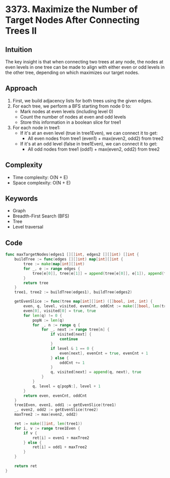 # 3373. Maximize the Number of Target Nodes After Connecting Trees II

## Intuition

The key insight is that when connecting two trees at any node, the nodes at even levels in one tree can be made to align with either even or odd levels in the other tree, depending on which maximizes our target nodes.

## Approach

1. First, we build adjacency lists for both trees using the given edges.
2. For each tree, we perform a BFS starting from node 0 to:
    - Mark nodes at even levels (including level 0)
    - Count the number of nodes at even and odd levels
    - Store this information in a boolean slice for tree1
3. For each node in tree1:
    - If it's at an even level (true in tree1Even), we can connect it to get:
        - All even nodes from tree1 (even1) + max(even2, odd2) from tree2
    - If it's at an odd level (false in tree1Even), we can connect it to get:
        - All odd nodes from tree1 (odd1) + max(even2, odd2) from tree2

## Complexity

- Time complexity: O(N + E)
- Space complexity: O(N + E)

## Keywords

- Graph
- Breadth-First Search (BFS)
- Tree
- Level traversal

## Code

```go
func maxTargetNodes(edges1 [][]int, edges2 [][]int) []int {
    buildTree := func(edges [][]int) map[int][]int {
        tree := make(map[int][]int)
        for _, e := range edges {
            tree[e[0]], tree[e[1]] = append(tree[e[0]], e[1]), append(tree[e[1]], e[0])
        }
        return tree
    }
    tree1, tree2 := buildTree(edges1), buildTree(edges2)

    getEvenSlice := func(tree map[int][]int) ([]bool, int, int) {
        even, q, level, visited, evenCnt, oddCnt := make([]bool, len(tree)), []int{0}, 1, make([]bool, len(tree)), 1, 0
        even[0], visited[0] = true, true
        for len(q) != 0 {
            popN := len(q)
            for _, n := range q {
                for _, next := range tree[n] {
                    if visited[next] {
                        continue
                    }
                    if level & 1 == 0 {
                        even[next], evenCnt = true, evenCnt + 1
                    } else {
                        oddCnt += 1
                    }
                    q, visited[next] = append(q, next), true
                }
            }
            q, level = q[popN:], level + 1
        }
        return even, evenCnt, oddCnt
    }
    tree1Even, even1, odd1 := getEvenSlice(tree1)
    _, even2, odd2 := getEvenSlice(tree2)
    maxTree2 := max(even2, odd2)

    ret := make([]int, len(tree1))
    for i, v := range tree1Even {
        if v {
            ret[i] = even1 + maxTree2
        } else {
            ret[i] = odd1 + maxTree2
        }
    }
    
    return ret
}
```
